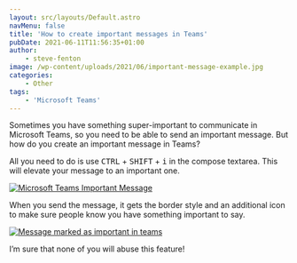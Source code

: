 ```yaml
---
layout: src/layouts/Default.astro
navMenu: false
title: 'How to create important messages in Teams'
pubDate: 2021-06-11T11:56:35+01:00
author:
    - steve-fenton
image: /wp-content/uploads/2021/06/important-message-example.jpg
categories:
    - Other
tags:
    - 'Microsoft Teams'
---
```


Sometimes you have something super-important to communicate in Microsoft Teams, so you need to be able to send an important message. But how do you create an important message in Teams?

All you need to do is use <kbd>CTRL</kbd> + <kbd>SHIFT</kbd> + <kbd>i</kbd> in the compose textarea. This will elevate your message to an important one.

[![Microsoft Teams Important Message](https://www.stevefenton.co.uk/wp-content/uploads/2021/06/microsoft-teams-important-message.jpg)](https://www.stevefenton.co.uk/2021/06/how-to-create-important-messages-in-teams/microsoft-teams-important-message/)

When you send the message, it gets the border style and an additional icon to make sure people know you have something important to say.

[![Message marked as important in teams](https://www.stevefenton.co.uk/wp-content/uploads/2021/06/important-message-example.jpg)](https://www.stevefenton.co.uk/2021/06/how-to-create-important-messages-in-teams/important-message-example/)

I’m sure that none of you will abuse this feature!